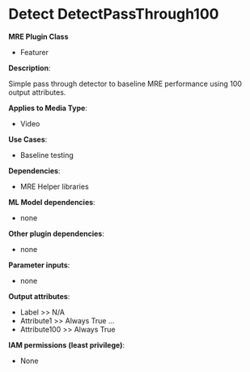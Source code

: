 # Detect DetectPassThrough100 #

**MRE Plugin Class**
- Featurer

**Description**:

Simple pass through detector to baseline MRE performance using 100 output attributes.

**Applies to Media Type**:
- Video

**Use Cases**:
- Baseline testing

**Dependencies**:
- MRE Helper libraries

**ML Model dependencies**:
- none

**Other plugin dependencies**:
- none

**Parameter inputs**:
- none

**Output attributes**:
- Label >> N/A
- Attribute1 >> Always True
...
- Attribute100 >> Always True

**IAM permissions (least privilege)**:
- None
